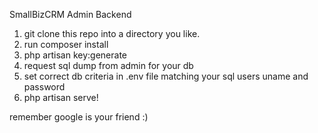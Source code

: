 SmallBizCRM Admin Backend

1. git clone this repo into a directory you like.
2. run composer install
3. php artisan key:generate
4. request sql dump from admin for your db
5. set correct db criteria in .env file matching your sql users uname and password
6. php artisan serve!

remember google is your friend :)
